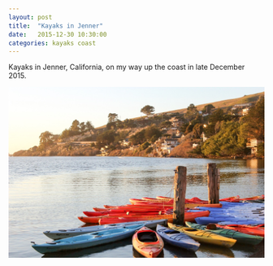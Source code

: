 ```yaml
---
layout: post
title:  "Kayaks in Jenner"
date:   2015-12-30 10:30:00
categories: kayaks coast
---
```


Kayaks in Jenner, California, on my way up the coast in late December 2015.

![Kayaks in Jenner](/images/kayaks-in-jenner-dec-2015.jpg)
